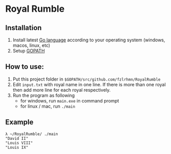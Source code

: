 # Royal Rumble

## Installation
1. Install latest [Go language](https://golang.org/doc/install#install) according to your operating system (windows, macos, linux, etc)
2. Setup [GOPATH](https://github.com/golang/go/wiki/SettingGOPATH)

## How to use:
1. Put this project folder in `$GOPATH/src/github.com/fzlrhmn/RoyalRumble`
2. Edit `input.txt` with royal name in one line. If there is more than one royal then add more line for each royal respectively.
2. Run the program as following
    - for windows, run `main.exe` in command prompt
    - for linux / mac, run `./main`

## Example
```
λ ~/RoyalRumble/ ./main
"David II"
"Louis VIII"
"Louis IX"
```